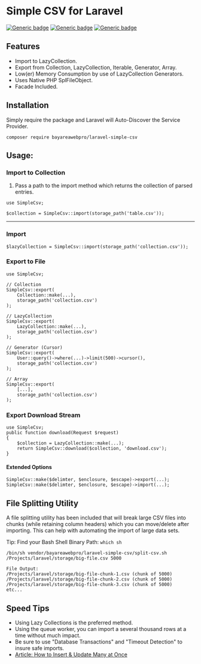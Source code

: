 # Simple CSV for Laravel

[![Generic badge](https://img.shields.io/badge/Build-Passing-ok.svg)]()
[![Generic badge](https://img.shields.io/badge/License-MIT-green.svg)]()
[![Generic badge](https://img.shields.io/badge/Version-2.0-blue.svg)]()

## Features
- Import to LazyCollection.
- Export from Collection, LazyCollection, Iterable, Generator, Array.
- Low(er) Memory Consumption by use of LazyCollection Generators.
- Uses Native PHP SplFileObject.
- Facade Included.

## Installation
Simply require the package and Laravel will Auto-Discover the Service Provider.
```
composer require bayareawebpro/laravel-simple-csv
```

## Usage:

### Import to Collection
1) Pass a path to the import method which returns the collection of parsed entries.
```
use SimpleCsv;

$collection = SimpleCsv::import(storage_path('table.csv'));
```
___

### Import
```
$lazyCollection = SimpleCsv::import(storage_path('collection.csv'));
```

### Export to File
```
use SimpleCsv;

// Collection
SimpleCsv::export(
    Collection::make(...),
    storage_path('collection.csv')
);

// LazyCollection
SimpleCsv::export(
    LazyCollection::make(...),
    storage_path('collection.csv')
);

// Generator (Cursor)
SimpleCsv::export(
    User::query()->where(...)->limit(500)->cursor(),
    storage_path('collection.csv')
);

// Array
SimpleCsv::export(
    [...],
    storage_path('collection.csv')
);
```

### Export Download Stream
```
use SimpleCsv;
public function download(Request $request)
{
    $collection = LazyCollection::make(...);
    return SimpleCsv::download($collection, 'download.csv');
}
```

#### Extended Options
```
SimpleCsv::make($delimter, $enclosure, $escape)->export(...);
SimpleCsv::make($delimter, $enclosure, $escape)->import(...);
```

## File Splitting Utility
A file splitting utility has been included that will break large CSV files into chunks 
(while retaining column headers) which you can move/delete after importing. 
This can help with automating the import of large data sets.

Tip: Find your Bash Shell Binary Path: `which sh`

```
/bin/sh vendor/bayareawebpro/laravel-simple-csv/split-csv.sh /Projects/laravel/storage/big-file.csv 5000

File Output:
/Projects/laravel/storage/big-file-chunk-1.csv (chunk of 5000)
/Projects/laravel/storage/big-file-chunk-2.csv (chunk of 5000)
/Projects/laravel/storage/big-file-chunk-3.csv (chunk of 5000)
etc...
```

## Speed Tips
- Using Lazy Collections is the preferred method.
- Using the queue worker, you can import a several thousand rows at a time without much impact.
- Be sure to use "Database Transactions" and "Timeout Detection" to insure safe imports.
- [Article: How to Insert & Update Many at Once](https://medium.com/@danielalvidrez/laravel-query-builder-macros-fe176d34135e)